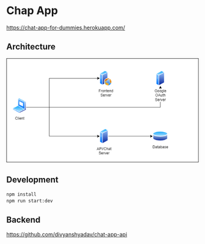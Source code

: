 # Chap App

https://chat-app-for-dummies.herokuapp.com/

## Architecture

![Architecture](architecture.png)

## Development

```sh
npm install
npm run start:dev
```

## Backend

https://github.com/divyanshyadav/chat-app-api

